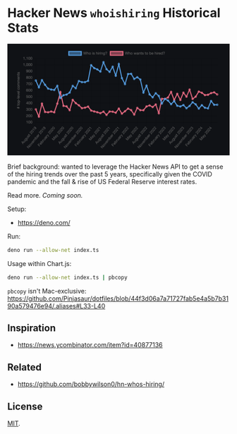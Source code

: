 # Hacker News `whoishiring` Historical Stats

![The chart backed by this data, showing HN hiring trends from July 2019 – July 2024](chart.png)

Brief background: wanted to leverage the Hacker News API to get a sense of the
hiring trends over the past 5 years, specifically given the COVID pandemic and
the fall & rise of US Federal Reserve interest rates.

Read more. _Coming soon._

Setup:

- <https://deno.com/>

Run:

```sh
deno run --allow-net index.ts
```

Usage within Chart.js:

```sh
deno run --allow-net index.ts | pbcopy
```

`pbcopy` isn't Mac-exclusive: <https://github.com/Pinjasaur/dotfiles/blob/44f3d06a7a71727fab5e4a5b7b3190a579476e94/.aliases#L33-L40>

## Inspiration

- <https://news.ycombinator.com/item?id=40877136>

## Related

- <https://github.com/bobbywilson0/hn-whos-hiring/>

## License

[MIT](https://pinjasaur.mit-license.org/@2024).
